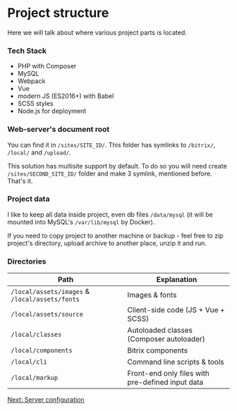 # Project structure

Here we will talk about where various project parts is located.

### Tech Stack

* PHP with Composer
* MySQL
* Webpack
* Vue
* modern JS (ES2016+) with Babel
* SCSS styles
* Node.js for deployment

### Web-server's document root

You can find it in `/sites/SITE_ID/`. This folder has symlinks to `/bitrix/`, `/local/` and `/upload/`.

This solution has multisite support by default. To do so you will need create `/sites/SECOND_SITE_ID/` folder and make 3 symlink, mentioned before. That's it.

### Project data

I like to keep all data inside project, even db files `/data/mysql` (it will be mounted into MySQL's `/var/lib/mysql` by Docker).

If you need to copy project to another machine or backup - feel free to zip project's directory, upload archive to another place, unzip it and run.

### Directories

| Path                                           | Explanation                                      |
|------------------------------------------------|--------------------------------------------------|
| `/local/assets/images` & `/local/assets/fonts` | Images & fonts                                   |
| `/local/assets/source`                         | Client-side code (JS + Vue + SCSS)               |
| `/local/classes`                               | Autoloaded classes (Composer autoloader)         |
| `/local/components`                            | Bitrix components                                |
| `/local/cli`                                   | Command line scripts & tools                     |
| `/local/markup`                                | Front-end only files with pre-defined input data |


[Next: Server configuration](./server-software.md)